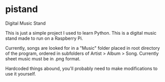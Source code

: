 # pistand
Digital Music Stand

This is just a simple project I used to learn Python. This is a digital music stand made to run on a Raspberry Pi.

Currently, songs are looked for in a "Music" folder placed in root directory of the program, ordered in subfolders of Artist > Album > Song. Currently sheet music must be in .png format. 

Hardcoded things abound, you'll probably need to make modifications to use it yourself. 


